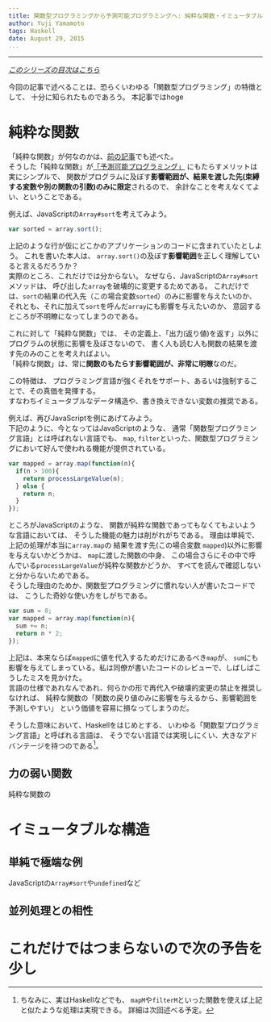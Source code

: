 ```yaml
---
title: 関数型プログラミングから予測可能プログラミングへ: 純粋な関数・イミュータブルな構造
author: Yuji Yamamoto
tags: Haskell
date: August 29, 2015
...
```

---

*[このシリーズの目次はこちら](/posts/2015/2-predictable-programming-index.mkd)*

今回の記事で述べることは、恐らくいわゆる「関数型プログラミング」の特徴として、
十分に知られたものであろう。
本記事ではhoge

# 純粋な関数

「純粋な関数」が何なのかは、[前の記事](/posts/2015/1-predictable-programming.html#definitionFunctionalProgramming)でも述べた。  
そうした「純粋な関数」が[「予測可能プログラミング」](/posts/2015/1-predictable-programming.html#definitionPredictableProgramming)
にもたらすメリットは実にシンプルで、
関数がプログラムに及ぼす**影響範囲が、結果を渡した先(束縛する変数や別の関数の引数)のみに限定**されるので、
余計なことを考えなくてよい、ということである。

例えば、JavaScriptの`Array#sort`を考えてみよう。

```javascript
var sorted = array.sort();
```

上記のような行が仮にどこかのアプリケーションのコードに含まれていたとしよう。
これを書いた本人は、
`array.sort()`の及ぼす**影響範囲**を正しく理解していると言えるだろうか？  
実際のところ、これだけでは分からない。
なぜなら、JavaScriptの`Array#sort`メソッドは、
呼び出した`array`を破壊的に変更するためである。
これだけでは、`sort`の結果の代入先（この場合変数`sorted`）のみに影響を与えたいのか、
それとも、それに加えて`sort`を呼んだ`array`にも影響を与えたいのか、
意図するところが不明瞭になってしまうのである。

これに対して「純粋な関数」では、
その定義上、「出力(返り値)を返す」以外にプログラムの状態に影響を及ぼさないので、
書く人も読む人も関数の結果を渡す先のみのことを考えればよい。  
「純粋な関数」は、常に**関数のもたらす影響範囲が、非常に明瞭**なのだ。

この特徴は、
プログラミング言語が強くそれをサポート、あるいは強制することで、その真価を発揮する。  
すなわちイミュータブルなデータ構造や、書き換えできない変数の推奨である。  

例えば、再びJavaScriptを例にあげてみよう。  
下記のように、今となってはJavaScriptのような、
通常「関数型プログラミング言語」とは呼ばれない言語でも、
`map`, `filter`といった、関数型プログラミングにおいて好んで使われる機能が提供されている。

```javascript
var mapped = array.map(function(n){
  if(n > 100){
    return processLargeValue(n);
  } else {
    return n;
  }
});
```

ところがJavaScriptのような、
関数が純粋な関数であってもなくてもよいような言語においては、
そうした機能の魅力は削がれがちである。
理由は単純で、上記の処理が本当に`array.map`の
結果を渡す先(この場合変数 `mapped`)以外に影響を与えないかどうかは、
`map`に渡した関数の中身、
この場合さらにその中で呼んでいる`processLargeValue`が純粋な関数かどうか、
すべてを読んで確認しないと分からないためである。  
そうした理由のためか、関数型プログラミングに慣れない人が書いたコードでは、
こうした奇妙な使い方をしがちである。

```javascript
var sum = 0;
var mapped = array.map(function(n){
  sum += n;
  return n * 2;
});
```

上記は、本来ならば`mapped`に値を代入するためだけにあるべき`map`が、
`sum`にも影響を与えてしまっている。私は同僚が書いたコードのレビューで、しばしばこうしたミスを見かけた。  
言語の仕様であれなんであれ、何らかの形で再代入や破壊的変更の禁止を推奨しなければ、
純粋な関数の「関数の戻り値のみに影響を与えるから、影響範囲を予測しやすい」
という価値を容易に損なってしまうのだ。

そうした意味において、Haskellをはじめとする、
いわゆる「関数型プログラミング言語」と呼ばれる言語は、
そうでない言語では実現しにくい、大きなアドバンテージを持つのである[^mapM]。

[^mapM]: ちなみに、実はHaskellなどでも、
`mapM`や`filterM`といった関数を使えば上記と似たような処理は実現できる。
詳細は次回述べる予定。

## 力の弱い関数

純粋な関数の

# イミュータブルな構造

## 単純で極端な例

JavaScriptの`Array#sort`や`undefined`など

## 並列処理との相性

# これだけではつまらないので次の予告を少し
